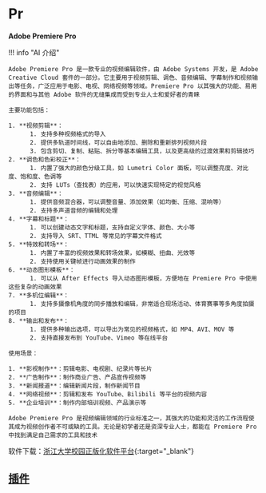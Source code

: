 # Pr

**Adobe Premiere Pro**

!!! info "AI 介绍"

    Adobe Premiere Pro 是一款专业的视频编辑软件，由 Adobe Systems 开发，是 Adobe Creative Cloud 套件的一部分。它主要用于视频剪辑、调色、音频编辑、字幕制作和视频输出等任务，广泛应用于电影、电视、网络视频等领域。Premiere Pro 以其强大的功能、易用的界面和与其他 Adobe 软件的无缝集成而受到专业人士和爱好者的青睐

    主要功能包括：
    
    1. **视频剪辑**：
          1. 支持多种视频格式的导入
          2. 提供多轨道时间线，可以自由地添加、删除和重新排列视频片段
          3. 包含剪切、复制、粘贴、拆分等基本编辑工具，以及更高级的过渡效果和剪辑技巧
    2. **调色和色彩校正**：
          1. 内置了强大的颜色分级工具，如 Lumetri Color 面板，可以调整亮度、对比度、饱和度、色调等
          2. 支持 LUTs（查找表）的应用，可以快速实现特定的视觉风格
    3. **音频编辑**：
          1. 提供音频混合器，可以调整音量、添加效果（如均衡、压缩、混响等）
          2. 支持多声道音频的编辑和处理
    4. **字幕和标题**：
          1. 可以创建动态文字和标题，支持自定义字体、颜色、大小等
          2. 支持导入 SRT、TTML 等常见的字幕文件格式
    5. **特效和转场**：
          1. 内置了丰富的视频效果和转场效果，如模糊、扭曲、光效等
          2. 支持使用关键帧进行动画效果的制作
    6. **动态图形模板**：
          1. 可以从 After Effects 导入动态图形模板，方便地在 Premiere Pro 中使用这些复杂的动画效果
    7. **多机位编辑**：
          1. 支持多摄像机角度的同步播放和编辑，非常适合现场活动、体育赛事等多角度拍摄的项目
    8. **输出和发布**：
          1. 提供多种输出选项，可以导出为常见的视频格式，如 MP4、AVI、MOV 等
          2. 支持直接发布到 YouTube、Vimeo 等在线平台
   
    使用场景：

    1. **影视制作**：剪辑电影、电视剧、纪录片等长片
    2. **广告制作**：制作商业广告、产品宣传视频等
    3. **新闻报道**：编辑新闻片段，制作新闻节目
    4. **网络视频**：剪辑和发布 YouTube、Bilibili 等平台的视频内容
    5. **企业培训**：制作内部培训视频、产品演示等
   
    Adobe Premiere Pro 是视频编辑领域的行业标准之一，其强大的功能和灵活的工作流程使其成为视频创作者不可或缺的工具。无论是初学者还是资深专业人士，都能在 Premiere Pro 中找到满足自己需求的工具和技术

软件下载：[浙江大学校园正版化软件平台](https://software.zju.edu.cn/index.html){:target="_blank"}

## [插件](./plugins.md)
